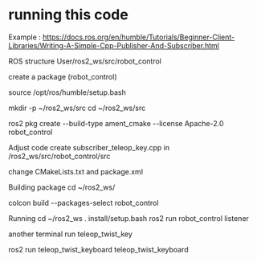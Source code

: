 # running this code
Example : https://docs.ros.org/en/humble/Tutorials/Beginner-Client-Libraries/Writing-A-Simple-Cpp-Publisher-And-Subscriber.html

ROS structure
User/ros2_ws/src/robot_control

create a package (robot_control)

source /opt/ros/humble/setup.bash

mkdir -p ~/ros2_ws/src
cd ~/ros2_ws/src

ros2 pkg create --build-type ament_cmake --license Apache-2.0 robot_control

Adjust code
create subscriber_teleop_key.cpp in /ros2_ws/src/robot_control/src

change CMakeLists.txt and package.xml

Building package
cd ~/ros2_ws/

colcon build --packages-select robot_control

Running
cd ~/ros2_ws
. install/setup.bash
ros2 run robot_control listener

another terminal run teleop_twist_key

ros2 run teleop_twist_keyboard teleop_twist_keyboard
